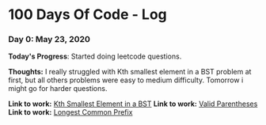 # 100 Days Of Code - Log

### Day 0: May 23, 2020

**Today's Progress**: Started doing leetcode questions.

**Thoughts:** I really struggled with Kth smallest element in a BST problem at first, but all others problems were easy to medium difficulty. Tomorrow i might go for harder questions.

**Link to work:** [Kth Smallest Element in a BST](https://leetcode.com/problems/kth-smallest-element-in-a-bst/)
**Link to work:** [Valid Parentheses](https://leetcode.com/problems/valid-parentheses/)
**Link to work:** [Longest Common Prefix](https://leetcode.com/problems/longest-common-prefix/)
